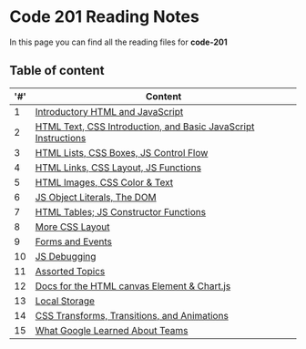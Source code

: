 # Code 201 Reading Notes
In this page you can find all the reading files for **code-201**


## Table of content 

|'#' |  Content |
| ------------ | -------------|
| 1  | [Introductory HTML and JavaScript](class-01.md)|
| 2  | [HTML Text, CSS Introduction, and Basic JavaScript Instructions](class-02.md)|
| 3  | [HTML Lists, CSS Boxes, JS Control Flow](class-03.md) |
| 4  | [HTML Links, CSS Layout, JS Functions](class-04.md)|
| 5  | [HTML Images, CSS Color & Text](class-05.md)|
| 6  | [JS Object Literals, The DOM](class-06.md)|
| 7  | [HTML Tables; JS Constructor Functions](class-07.md)|
| 8  | [More CSS Layout](class-08.md)|
| 9  | [Forms and Events](class-09.md)|
| 10 | [JS Debugging](class-10.md)|
| 11 | [Assorted Topics](class-11.md)|
| 12 | [Docs for the HTML canvas Element & Chart.js](class-12.md)|
| 13 | [Local Storage](class-13.md)|
| 14 | [CSS Transforms, Transitions, and Animations](class-14a.md)|
| 15 | [What Google Learned About Teams](class-14b.md)|

